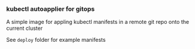 ### kubectl autoapplier for gitops

A simple image for appling kubectl manifests in a remote git repo onto the current cluster

See `deploy` folder for example manifests
